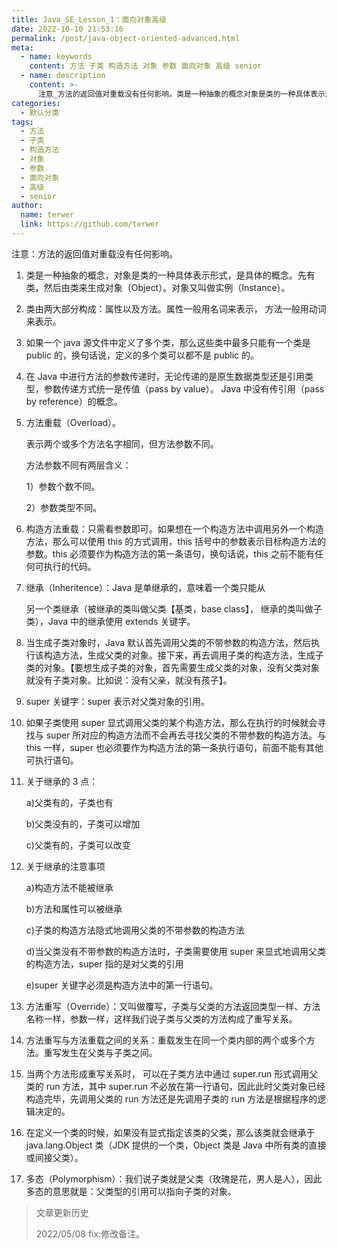```yaml
---
title: Java_SE_Lesson_1：面向对象高级
date: 2022-10-10 21:53:16
permalink: /post/java-object-oriented-advanced.html
meta:
  - name: keywords
    content: 方法 子类 构造方法 对象 参数 面向对象 高级 senior
  - name: description
    content: >-
      注意_方法的返回值对重载没有任何影响。类是一种抽象的概念对象是类的一种具体表示形式是具体的概念。先有类然后由类来生成对象（object）。对象又叫做实例（instance）。类由两大部分构成_属性以及方法。属性一般用名词来表示方法一般用动词来表示。如果一个java源文件中定义了多个类那么这些类中最多只能有一个类是public的换句话说定义的多个类可以都不是public的。在java中进行方法的参数传递时无论传递的是原生数据类型还是引用类型参数传递方式统一是传值（passbyvalue）。java中没有传引
categories:
  - 默认分类
tags:
  - 方法
  - 子类
  - 构造方法
  - 对象
  - 参数
  - 面向对象
  - 高级
  - senior
author:
  name: terwer
  link: https://github.com/terwer
---
```



注意：方法的返回值对重载没有任何影响。

1. 类是一种抽象的概念，对象是类的一种具体表示形式，是具体的概念。先有类，然后由类来生成对象（Object）。对象又叫做实例（Instance）。
2. 类由两大部分构成：属性以及方法。属性一般用名词来表示， 方法一般用动词来表示。
3. 如果一个 java 源文件中定义了多个类，那么这些类中最多只能有一个类是 public 的，换句话说，定义的多个类可以都不是 public  的。
4. 在 Java 中进行方法的参数传递时，无论传递的是原生数据类型还是引用类型，参数传递方式统一是传值（pass by value）。 Java 中没有传引用（pass by reference）的概念。
5. 方法重载（Overload）。

   表示两个或多个方法名字相同，但方法参数不同。

   方法参数不同有两层含义：

   1）参数个数不同。

   2）参数类型不同。

6. 构造方法重载：只需看参数即可。如果想在一个构造方法中调用另外一个构造方法，那么可以使用 this 的方式调用，this 括号中的参数表示目标构造方法的参数。this 必须要作为构造方法的第一条语句，换句话说，this 之前不能有任何可执行的代码。
7. 继承（Inheritence）：Java 是单继承的，意味着一个类只能从

   另一个类继承（被继承的类叫做父类【基类，base class】， 继承的类叫做子类），Java 中的继承使用 extends 关键字。
8. 当生成子类对象时，Java 默认首先调用父类的不带参数的构造方法，然后执行该构造方法，生成父类的对象。接下来，再去调用子类的构造方法，生成子类的对象。【要想生成子类的对象，首先需要生成父类的对象，没有父类对象就没有子类对象。比如说：没有父亲，就没有孩子】。
9. super 关键字：super 表示对父类对象的引用。
10. 如果子类使用 super 显式调用父类的某个构造方法，那么在执行的时候就会寻找与 super 所对应的构造方法而不会再去寻找父类的不带参数的构造方法。与 this 一样，super 也必须要作为构造方法的第一条执行语句，前面不能有其他可执行语句。
11. 关于继承的 3 点：

    a)父类有的，子类也有

    b)父类没有的，子类可以增加

    c)父类有的，子类可以改变
12. 关于继承的注意事项

    a)构造方法不能被继承

    b)方法和属性可以被继承

    c)子类的构造方法隐式地调用父类的不带参数的构造方法

    d)当父类没有不带参数的构造方法时，子类需要使用 super 来显式地调用父类的构造方法，super  指的是对父类的引用

    e)super 关键字必须是构造方法中的第一行语句。
13. 方法重写（Override）：又叫做覆写，子类与父类的方法返回类型一样、方法名称一样，参数一样，这样我们说子类与父类的方法构成了重写关系。
14. 方法重写与方法重载之间的关系：重载发生在同一个类内部的两个或多个方法。重写发生在父类与子类之间。
15. 当两个方法形成重写关系时， 可以在子类方法中通过 super.run 形式调用父类的 run 方法，其中 super.run 不必放在第一行语句，因此此时父类对象已经构造完毕，先调用父类的 run 方法还是先调用子类的 run 方法是根据程序的逻辑决定的。
16. 在定义一个类的时候，如果没有显式指定该类的父类，那么该类就会继承于 java.lang.Object 类（JDK 提供的一个类，Object 类是 Java 中所有类的直接或间接父类）。
17. 多态（Polymorphism）：我们说子类就是父类（玫瑰是花，男人是人），因此多态的意思就是：父类型的引用可以指向子类的对象。

> 文章更新历史
>
> 2022/05/08 fix:修改备注。
